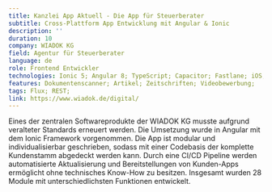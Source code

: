 ```yaml
---
title: Kanzlei App Aktuell - Die App für Steuerberater
subtitle: Cross-Plattform App Entwicklung mit Angular & Ionic
description: ''
duration: 10
company: WIADOK KG
field: Agentur für Steuerberater
language: de
role: Frontend Entwickler
technologies: Ionic 5; Angular 8; TypeScript; Capacitor; Fastlane; iOS; Android;
features: Dokumentenscanner; Artikel; Zeitschriften; Videobewerbung;
tags: Flux; REST;
link: https://www.wiadok.de/digital/
---
```


Eines der zentralen Softwareprodukte der WIADOK KG musste aufgrund veralteter Standards erneuert werden. Die Umsetzung wurde in Angular mit dem Ionic Framework vorgenommen. Die App ist modular und individualisierbar geschrieben, sodass mit einer Codebasis der komplette Kundenstamm abgedeckt werden kann. Durch eine CI/CD Pipeline werden automatisierte Aktualisierung und Bereitstellungen von Kunden-Apps ermöglicht ohne technisches Know-How zu besitzen. Insgesamt wurden 28 Module mit unterschiedlichsten Funktionen entwickelt.
